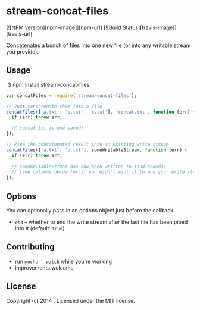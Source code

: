 # stream-concat-files

[![NPM version][npm-image]][npm-url] [![Build Status][travis-image]][travis-url]

Concatenates a bunch of files into one new file (or into any writable stream you provide).

## Usage

`$ npm install stream-concat-files'

```javascript
var concatFiles = require('stream-concat-files');

// Just concatenate them into a file
concatFiles(['a.txt', 'b.txt', 'c.txt'], 'concat.txt', function (err) {
  if (err) throw err;

  // concat.txt is now saved!
});

// Pipe the concatenated result into an existing write stream
concatFiles(['a.txt', 'b.txt'], someWritableStream, function (err) {
  if (err) throw err;
  
  // someWritableStream has now been written to (and ended)!
  // (see options below for if you didn't want it to end your write stream)
});
```

## Options

You can optionally pass in an options object just before the callback.

- *`end`* – whether to end the write stream after the last file has been piped into it (default: `true`)

## Contributing

- run `mocha --watch` while you're working
- improvements welcome

## License
Copyright (c) 2014 . Licensed under the MIT license.
